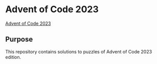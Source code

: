 # Advent of Code 2023

[Advent of Code 2023](https://adventofcode.com/2023/about)

## Purpose
This repository contains solutions to puzzles of Advent of Code 2023 edition.